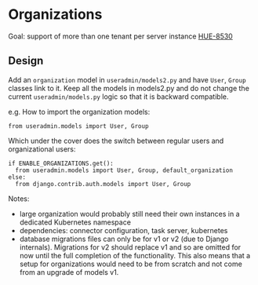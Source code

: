 # Organizations

Goal: support of more than one tenant per server instance [HUE-8530](https://issues.cloudera.org/browse/HUE-8530)

## Design

Add an `organization` model in `useradmin/models2.py` and have `User`, `Group` classes link to it.
Keep all the models in models2.py and do not change the current `useradmin/models.py` logic so that it is backward compatible.

e.g. How to import the organization models:

```
from useradmin.models import User, Group
```

Which under the cover does the switch between regular users and organizational users:

```
if ENABLE_ORGANIZATIONS.get():
  from useradmin.models import User, Group, default_organization
else:
  from django.contrib.auth.models import User, Group
```

Notes:
* large organization would probably still need their own instances in a dedicated Kubernetes namespace
* dependencies: connector configuration, task server, kubernetes
* database migrations files can only be for v1 or v2 (due to Django internals). Migrations for v2 should replace v1 and so are omitted for now until the full completion of the functionality. This also means that a setup for organizations would need to be from scratch and not come from an upgrade of models v1.
